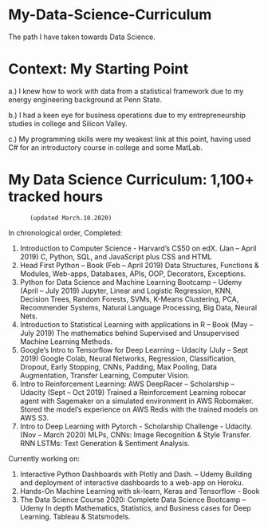 # My-Data-Science-Curriculum
The path I have taken towards Data Science. 

# Context: My Starting Point

a.) I knew how to work with data from a statistical framework due to my energy engineering background at Penn State.

b.) I had a keen eye for business operations due to my entrepreneurship studies in college and Silicon Valley.

c.) My programming skills were my weakest link at this point, having used C# for an introductory course in college and some MatLab.


# My Data Science Curriculum: 1,100+ tracked hours							
          (updated March.10.2020)


In chronological order, Completed: 					
1.	Introduction to Computer Science - Harvard’s CS50 on edX.			     (Jan – April 2019) 
         C, Python, SQL, and JavaScript plus CSS and HTML
2.	Head First Python – Book							                 (Feb – April 2019)
         Data Structures, Functions & Modules, Web-apps, Databases, APIs, OOP, Decorators, Exceptions.
3.	Python for Data Science and Machine Learning Bootcamp – Udemy                    (April – July 2019)
Jupyter, Linear and Logistic Regression, KNN, Decision Trees, Random Forests, SVMs, K-Means Clustering, PCA, Recommender Systems, Natural Language Processing, Big Data, Neural Nets.
4.	Introduction to Statistical Learning with applications in R – Book		     (May – July 2019)
         The mathematics behind Supervised and Unsupervised Machine Learning Methods.
5.	Google’s Intro to Tensorflow for Deep Learning – Udacity			      (July – Sept 2019)
Google Colab, Neural Networks, Regression, Classification, Dropout, Early Stopping, CNNs, Padding, Max Pooling, Data Augmentation, Transfer Learning, Computer Vision. 
6.	Intro to Reinforcement Learning: AWS DeepRacer – Scholarship – Udacity 	       (Sept – Oct 2019)
Trained a Reinforcement Learning robocar agent with Sagemaker on a simulated environment in AWS Robomaker. Stored the model’s experience on AWS Redis with the trained models on AWS S3. 
7.	Intro to Deep Learning with Pytorch - Scholarship Challenge - Udacity. 	  (Nov – March 2020)
MLPs, CNNs: Image Recognition & Style Transfer. RNN LSTMs: Text Generation & Sentiment Analysis.

Currently working on:
1.	Interactive Python Dashboards with Plotly and Dash. – Udemy
Building and deployment of interactive dashboards to a web-app on Heroku.
2.	Hands-On Machine Learning with sk-learn, Keras and Tensorflow - Book
3.	The Data Science Course 2020: Complete Data Science Bootcamp  – Udemy
In depth Mathematics, Statistics, and Business cases for Deep Learning. Tableau & Statsmodels.
